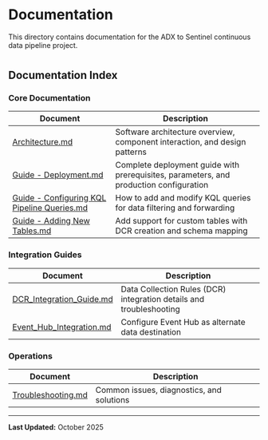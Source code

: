 # Documentation

This directory contains documentation for the ADX to Sentinel continuous data pipeline project.

# 

## Documentation Index

### Core Documentation

| Document                                                                                             | Description                                                                            |
| ---------------------------------------------------------------------------------------------------- | -------------------------------------------------------------------------------------- |
| [Architecture.md](Architecture.md)                                                                   | Software architecture overview, component interaction, and design patterns             |
| [Guide - Deployment.md](Guide%20-%20Deployment.md)                                                   | Complete deployment guide with prerequisites, parameters, and production configuration |
| [Guide - Configuring KQL Pipeline Queries.md](Guide%20-%20Configuring%20KQL%20Pipeline%20Queries.md) | How to add and modify KQL queries for data filtering and forwarding                    |
| [Guide - Adding New Tables.md](Guide%20-%20Adding%20New%20Tables.md)                                 | Add support for custom tables with DCR creation and schema mapping                     |

### Integration Guides

| Document                                             | Description                                                         |
| ---------------------------------------------------- | ------------------------------------------------------------------- |
| [DCR_Integration_Guide.md](DCR_Integration_Guide.md) | Data Collection Rules (DCR) integration details and troubleshooting |
| [Event_Hub_Integration.md](Event_Hub_Integration.md) | Configure Event Hub as alternate data destination                   |

### Operations

| Document                                 | Description                               |
| ---------------------------------------- | ----------------------------------------- |
| [Troubleshooting.md](Troubleshooting.md) | Common issues, diagnostics, and solutions |



---

**Last Updated:** October 2025
